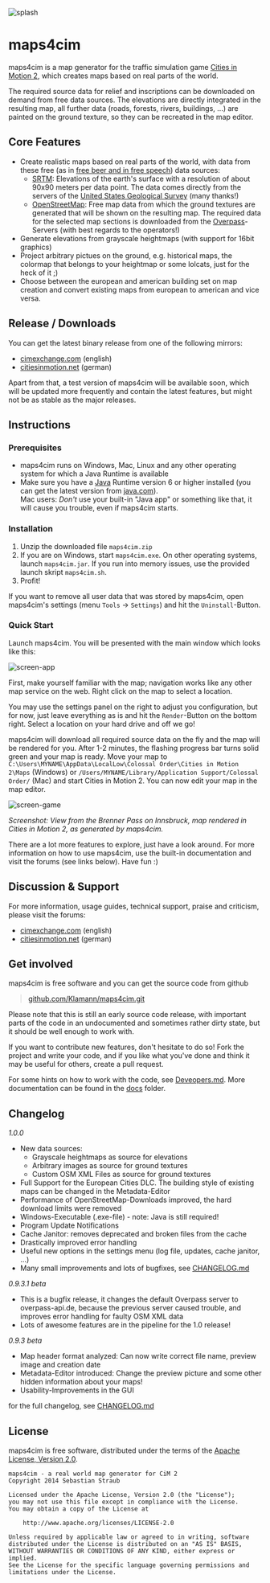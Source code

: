 ![splash]

# maps4cim

maps4cim is a map generator for the traffic simulation game
[Cities in Motion 2][CiM 2], which creates maps based on real parts of the
world.

The required source data for relief and inscriptions can be downloaded on demand 
from free data sources. The elevations are directly integrated in the resulting 
map, all further data (roads, forests, rivers, buildings, ...) are painted on 
the ground texture, so they can be recreated in the map editor.

## Core Features

* Create realistic maps based on real parts of the world, with data from these
  free (as in [free beer and in free speech][open data]) data sources:
  - [SRTM]: Elevations of the earth's surface with a resolution of about 90x90 
    meters per data point. The data comes directly from the servers of the
    [United States Geological Survey][USGS] (many thanks!)
  - [OpenStreetMap]: Free map data from which the ground textures are generated 
    that will be shown on the resulting map. The required data for the selected 
    map sections is downloaded from the [Overpass]-Servers (with best regards 
    to the operators!)
* Generate elevations from grayscale heightmaps
  (with support for 16bit graphics)
* Project arbitrary pictues on the ground, e.g. historical maps, the colormap
  that belongs to your heightmap or some lolcats, just for the heck of it ;)
* Choose between the european and american building set on map creation and
  convert existing maps from european to american and vice versa.

## Release / Downloads

You can get the latest binary release from one of the following mirrors:

* [cimexchange.com][Exchange] (english)
* [citiesinmotion.net][Filebase] (german)

Apart from that, a test version of maps4cim will be available soon, which will 
be updated more frequently and contain the latest features, but might not be as
stable as the major releases.

## Instructions

### Prerequisites

* maps4cim runs on Windows, Mac, Linux and any other operating system for which
  a Java Runtime is available
* Make sure you have a [Java] Runtime version 6 or higher installed
  (you can get the latest version from [java.com][Java]).  
  Mac users: *Don't* use your built-in "Java app" or something like that,
  it will cause you trouble, even if maps4cim starts.

### Installation

1. Unzip the downloaded file `maps4cim.zip`
2. If you are on Windows, start `maps4cim.exe`. On other operating systems,
   launch `maps4cim.jar`. If you run into memory issues, use the provided
   launch skript `maps4cim.sh`.
3. Profit!

If you want to remove all user data that was stored by maps4cim, open maps4cim's
settings (menu `Tools` → `Settings`) and hit the `Uninstall`-Button.

### Quick Start

Launch maps4cim. You will be presented with the main window which looks like
this:

![screen-app]

First, make yourself familiar with the map; navigation works like any other map
service on the web. Right click on the map to select a location.

You may use the settings panel on the right to adjust you configuration, but for
now, just leave everything as is and hit the `Render`-Button on the bottom
right. Select a location on your hard drive and off we go!

maps4cim will download all required source data on the fly and the map will be
rendered for you. After 1-2 minutes, the flashing progress bar turns solid green
and your map is ready. Move your map to 
`C:\Users\MYNAME\AppData\LocalLow\Colossal Order\Cities in Motion 2\Maps`
(Windows) or `/Users/MYNAME/Library/Application Support/Colossal Order/` (Mac)
and start Cities in Motion 2. You can now edit your map in the map editor.

![screen-game]

*Screenshot: View from the Brenner Pass on Innsbruck, map rendered in
Cities in Motion 2, as generated by maps4cim.*

There are a lot more features to explore, just have a look around. For more
information on how to use maps4cim, use the built-in documentation and
visit the forums (see links below). Have fun :)

## Discussion & Support

For more information, usage guides, technical support, praise and criticism,
please visit the forums:

* [cimexchange.com][ForumEN] (english)
* [citiesinmotion.net][ForumDE] (german)

## Get involved

maps4cim is free software and you can get the source code from github

> [github.com/Klamann/maps4cim.git](https://github.com/Klamann/maps4cim.git)

Please note that this is still an early source code release, with important
parts of the code in an undocumented and sometimes rather dirty state,
but it should be well enough to work with.

If you want to contribute new features, don't hesitate to do so!
Fork the project and write your code, and if you like what you've done and
think it may be useful for others, create a pull request.

For some hints on how to work with the code, see [Deveopers.md].
More documentation can be found in the [docs] folder.

## Changelog

*1.0.0*

* New data sources:
  - Grayscale heightmaps as source for elevations
  - Arbitrary images as source for ground textures
  - Custom OSM XML Files as source for ground textures
* Full Support for the European Cities DLC.
  The building style of existing maps can be changed in the Metadata-Editor
* Performance of OpenStreetMap-Downloads improved, the hard download limits
  were removed
* Windows-Executable (.exe-file) - note: Java is still required!
* Program Update Notifications
* Cache Janitor: removes deprecated and broken files from the cache
* Drastically improved error handling
* Useful new options in the settings menu (log file, updates, cache janitor, ...)
* Many small improvements and lots of bugfixes, see [CHANGELOG.md]

*0.9.3.1 beta*

* This is a bugfix release, it changes the default Overpass server to
  overpass-api.de, because the previous server caused trouble, and improves
  error handling for faulty OSM XML data
* Lots of awesome features are in the pipeline for the 1.0 release!

*0.9.3 beta*

* Map header format analyzed: Can now write correct file name, preview image and
  creation date
* Metadata-Editor introduced: Change the preview picture and some other hidden 
  information about your maps!
* Usability-Improvements in the GUI

for the full changelog, see [CHANGELOG.md]

## License

maps4cim is free software, distributed under the terms of the 
[Apache License, Version 2.0](http://www.apache.org/licenses/LICENSE-2.0).

    maps4cim - a real world map generator for CiM 2
    Copyright 2014 Sebastian Straub
    
    Licensed under the Apache License, Version 2.0 (the "License");
    you may not use this file except in compliance with the License.
    You may obtain a copy of the License at
    
        http://www.apache.org/licenses/LICENSE-2.0
    
    Unless required by applicable law or agreed to in writing, software
    distributed under the License is distributed on an "AS IS" BASIS,
    WITHOUT WARRANTIES OR CONDITIONS OF ANY KIND, either express or implied.
    See the License for the specific language governing permissions and
    limitations under the License.



[CiM 2]: http://www.citiesinmotion2.com/ "Cities in Motion 2"
[SRTM]: http://www2.jpl.nasa.gov/srtm/ "Shuttle Radar Topography Mission"
[OpenStreetMap]: http://www.openstreetmap.org/ "OpenStreetMap"
[open data]: http://en.wikipedia.org/wiki/Open_data "Open Data (wikipedia.org)"
[USGS]: http://www.usgs.gov/ "United States Geological Survey"
[Overpass]: http://wiki.openstreetmap.org/wiki/Overpass_API "Overpass API"
[splash]: https://raw.github.com/Klamann/maps4cim/master/maps4cim-gui/src/main/resources/de/nx42/maps4cim/res/img/splash-8bit.png "maps4cim"
[screen-app]: https://raw.github.com/Klamann/maps4cim/master/docs/maps4cim-screen.png "screenshot of maps4cim on Windows"
[screen-game]: https://raw.github.com/Klamann/maps4cim/master/docs/ingame-screen.jpg
[Exchange]: http://www.cimexchange.com/files/file/694-maps4cim/ "Download maps4cim from cimexchange.com (english)"
[Filebase]: http://www.citiesinmotion.net/index.php?page=DatabaseItem&id=455 "Download maps4cim from citiesinmotion.net (german)"
[ForumEN]: http://www.cimexchange.com/topic/2204-beta-maps4cim-a-real-world-map-generator-for-cim-2/ "Support Thread in the cimexchange-forum (english)"
[ForumDE]: http://www.citiesinmotion.net/index.php?page=Thread&postID=31558 "Support Thread in the citiesinmotion.net-forum (german)"
[Deveopers.md]: https://github.com/Klamann/maps4cim/blob/master/docs/Deveopers.md "Further information for developers"
[CHANGELOG.md]: https://github.com/Klamann/maps4cim/blob/master/CHANGELOG.md "maps4cim's changelog"
[docs]: https://github.com/Klamann/maps4cim/tree/master/docs "documentation for maps4cim"
[Java]: https://java.com/download/ "Download the latest Java runtime environment"

